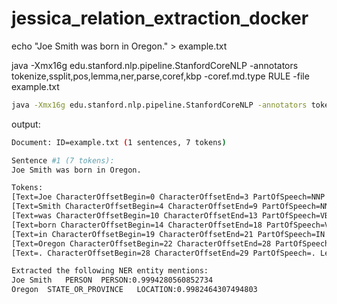 # jessica_relation_extraction_docker

echo "Joe Smith was born in Oregon." > example.txt

java -Xmx16g edu.stanford.nlp.pipeline.StanfordCoreNLP -annotators tokenize,ssplit,pos,lemma,ner,parse,coref,kbp -coref.md.type RULE -file example.txt

```bash
java -Xmx16g edu.stanford.nlp.pipeline.StanfordCoreNLP -annotators tokenize,ssplit,pos,lemma,ner,entitylink -file example.txt
```

output:

```bash
Document: ID=example.txt (1 sentences, 7 tokens)

Sentence #1 (7 tokens):
Joe Smith was born in Oregon.

Tokens:
[Text=Joe CharacterOffsetBegin=0 CharacterOffsetEnd=3 PartOfSpeech=NNP Lemma=Joe NamedEntityTag=PERSON WikipediaEntity=Joe_Smith_(basketball)]
[Text=Smith CharacterOffsetBegin=4 CharacterOffsetEnd=9 PartOfSpeech=NNP Lemma=Smith NamedEntityTag=PERSON WikipediaEntity=Joe_Smith_(basketball)]
[Text=was CharacterOffsetBegin=10 CharacterOffsetEnd=13 PartOfSpeech=VBD Lemma=be NamedEntityTag=O WikipediaEntity=O]
[Text=born CharacterOffsetBegin=14 CharacterOffsetEnd=18 PartOfSpeech=VBN Lemma=bear NamedEntityTag=O WikipediaEntity=O]
[Text=in CharacterOffsetBegin=19 CharacterOffsetEnd=21 PartOfSpeech=IN Lemma=in NamedEntityTag=O WikipediaEntity=O]
[Text=Oregon CharacterOffsetBegin=22 CharacterOffsetEnd=28 PartOfSpeech=NNP Lemma=Oregon NamedEntityTag=STATE_OR_PROVINCE WikipediaEntity=Oregon]
[Text=. CharacterOffsetBegin=28 CharacterOffsetEnd=29 PartOfSpeech=. Lemma=. NamedEntityTag=O WikipediaEntity=O]

Extracted the following NER entity mentions:
Joe Smith	PERSON	PERSON:0.9994280560852734
Oregon	STATE_OR_PROVINCE	LOCATION:0.9982464307494803
```
